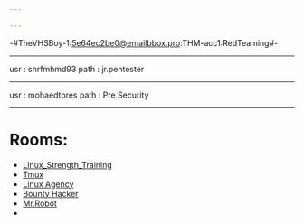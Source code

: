```yaml
---

---
```



-#TheVHSBoy-1:5e64ec2be0@emailbbox.pro:THM-acc1:RedTeaming#-

---

usr : shrfmhmd93
path : jr.pentester

---

usr : mohaedtores
path : Pre Security

---

# Rooms:
* [Linux_Strength_Training](LinuxRoom-1.md)
* [Tmux](TMUX.md)
* [Linux Agency](LinuxRoom-2.md)
* [Bounty Hacker](BountyHacker_Cowboy-bebop_.md)
* [Mr.Robot](Mr.Robot.md)
* 